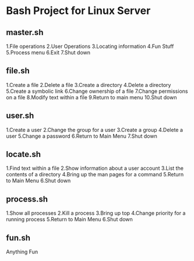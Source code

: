 # Bash Project for Linux Server

## master.sh
1.File operations
2.User Operations
3.Locating information
4.Fun Stuff
5.Process menu
6.Exit
7.Shut down

## file.sh
1.Create a file
2.Delete a file
3.Create a directory
4.Delete a directory
5.Create a symbolic link
6.Change ownership of a file
7.Change permissions on a file
8.Modify text within a file
9.Return to main menu
10.Shut down

## user.sh
1.Create a user
2.Change the group for a user
3.Create a group
4.Delete a user
5.Change a password
6.Return to Main Menu
7.Shut down

## locate.sh
1.Find text within a file
2.Show information about a user account
3.List the contents of a directory
4.Bring up the man pages for a command
5.Return to Main Menu
6.Shut down

## process.sh
1.Show all processes
2.Kill a process
3.Bring up top
4.Change priority for a running process
5.Return to Main Menu
6.Shut down

## fun.sh
Anything Fun
